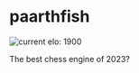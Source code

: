 # paarthfish

![current elo: 1900](https://img.shields.io/badge/current_elo-1900-red?style=for-the-badge)

The best chess engine of 2023?